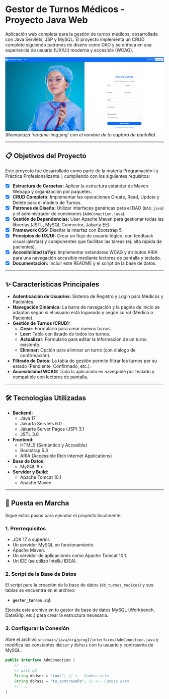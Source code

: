 # Gestor de Turnos Médicos - Proyecto Java Web

Aplicación web completa para la gestión de turnos médicos, desarrollada con Java Servlets, JSP y MySQL. El proyecto implementa un CRUD completo siguiendo patrones de diseño como DAO y se enfoca en una experiencia de usuario (UX/UI) moderna y accesible (WCAG).

![Captura de pantalla de la aplicación](src/main/webapp/images/readme-img.png)
*(Reemplazá 'readme-img.png' con el nombre de tu captura de pantalla)*

---

## 📋 Objetivos del Proyecto

Este proyecto fue desarrollado como parte de la materia Programación I y Práctica Profesionalizante I, cumpliendo con los siguientes requisitos:

- [x] **Estructura de Carpetas:** Aplicar la estructura estándar de Maven Webapp y organización por paquetes.
- [x] **CRUD Completo:** Implementar las operaciones Create, Read, Update y Delete para el modelo de Turnos.
- [x] **Patrones de Diseño:** Utilizar interfaces genéricas para el DAO (`DAO.java`) y el administrador de conexiones (`AdmConection.java`).
- [x] **Gestión de Dependencias:** Usar Apache Maven para gestionar todas las librerías (JSTL, MySQL Connector, Jakarta EE).
- [x] **Framework CSS:** Diseñar la interfaz con Bootstrap 5.
- [x] **Principios de UX/UI:** Crear un flujo de usuario lógico, con feedback visual (alertas) y componentes que facilitan las tareas (ej: alta rápida de pacientes).
- [x] **Accesibilidad (a11y):** Implementar estándares WCAG y atributos ARIA para una navegación accesible mediante lectores de pantalla y teclado.
- [x] **Documentación:** Incluir este README y el script de la base de datos.

---

## ✨ Características Principales

* **Autenticación de Usuarios:** Sistema de Registro y Login para Médicos y Pacientes.
* **Navegación Dinámica:** La barra de navegación y la página de inicio se adaptan según si el usuario está logueado y según su rol (Médico o Paciente).
* **Gestión de Turnos (CRUD):**
    * **Crear:** Formulario para crear nuevos turnos.
    * **Leer:** Tabla con listado de todos los turnos.
    * **Actualizar:** Formulario para editar la información de un turno existente.
    * **Eliminar:** Opción para eliminar un turno (con diálogo de confirmación).
* **Filtrado de Datos:** La tabla de gestión permite filtrar los turnos por su estado (Pendiente, Confirmado, etc.).
* **Accesibilidad WCAG:** Toda la aplicación es navegable por teclado y compatible con lectores de pantalla.

---

## 🛠️ Tecnologías Utilizadas

* **Backend:**
    * Java 17
    * Jakarta Servlets 6.0
    * Jakarta Server Pages (JSP) 3.1
    * JSTL 3.0
* **Frontend:**
    * HTML5 (Semántico y Accesible)
    * Bootstrap 5.3
    * ARIA (Accessible Rich Internet Applications)
* **Base de Datos:**
    * MySQL 8.x
* **Servidor y Build:**
    * Apache Tomcat 10.1
    * Apache Maven

---

## 🚀 Puesta en Marcha

Sigue estos pasos para ejecutar el proyecto localmente:

### 1. Prerrequisitos
* JDK 17 o superior.
* Un servidor MySQL en funcionamiento.
* Apache Maven.
* Un servidor de aplicaciones como Apache Tomcat 10.1.
* Un IDE (se utilizó IntelliJ IDEA).

### 2. Script de la Base de Datos
El script para la creación de la base de datos (`db_turnos_medicos`) y sus tablas se encuentra en el archivo:

* **`gestor_turnos.sql`**

Ejecuta este archivo en tu gestor de base de datos MySQL (Workbench, DataGrip, etc.) para crear la estructura necesaria.

### 3. Configurar la Conexión
Abre el archivo `src/main/java/org/progI/interfaces/AdmConection.java` y modifica las constantes `dbUser` y `dbPass` con tu usuario y contraseña de MySQL.

```java
public interface AdmConection {
    // ...
    // pass bd
    String dbUser = "root"; // <-- Cambia esto
    String dbPass = "tu_contraseña"; // <-- Cambia esto
    // ...
}